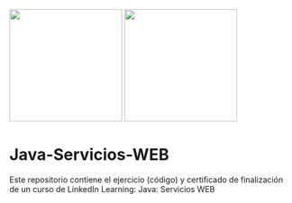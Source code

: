 <img src="https://cdn-icons-png.flaticon.com/512/226/226777.png" width="200" height="200"/>
<img src="https://niixer.com/wp-content/uploads/2020/11/spring-boot.png" height="200"/>

# Java-Servicios-WEB
Este repositorio contiene el ejercicio (código) y certificado de finalización de un curso de LinkedIn Learning: Java: Servicios WEB

